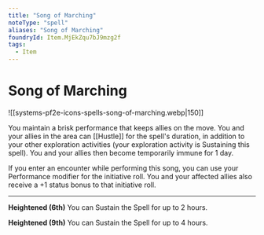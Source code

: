 ```yaml
---
title: "Song of Marching"
noteType: "spell"
aliases: "Song of Marching"
foundryId: Item.MjEkZqu7bJ9mzg2f
tags:
  - Item
---
```


# Song of Marching
![[systems-pf2e-icons-spells-song-of-marching.webp|150]]

You maintain a brisk performance that keeps allies on the move. You and your allies in the area can [[Hustle]] for the spell's duration, in addition to your other exploration activities (your exploration activity is Sustaining this spell). You and your allies then become temporarily immune for 1 day.

If you enter an encounter while performing this song, you can use your Performance modifier for the initiative roll. You and your affected allies also receive a +1 status bonus to that initiative roll.

* * *

**Heightened (6th)** You can Sustain the Spell for up to 2 hours.

**Heightened (9th)** You can Sustain the Spell for up to 4 hours.
